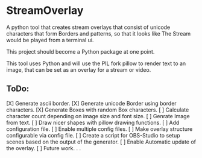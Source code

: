 # StreamOverlay
A python tool that creates stream overlays that consist of unicode characters that form Borders and patterns, so that it looks like The Stream would be played from a terminal ui.

This project should become a Python package at one point.

This tool uses Python and will use the PIL fork pillow to render text to an image, that can be set as an overlay for a stream or video.  

## ToDo:

[X] Generate ascii border.
[X] Generate unicode Border using border characters.
[X] Generate Boxes with random Box characters.
[ ] Calculate character count depending on image size and font size.
[ ] Genrate Image from text.
[ ] Draw nicer shapes with pillow drawing functions.
[ ] Add configuration file.
[ ] Enable multiple config files.
[ ] Make overlay structure configurable via config file.
[ ] Create a script for OBS-Studio to setup scenes based on the output of the generator.
[ ] Enable Automatic update of the overlay.
[ ] Future work. . .
